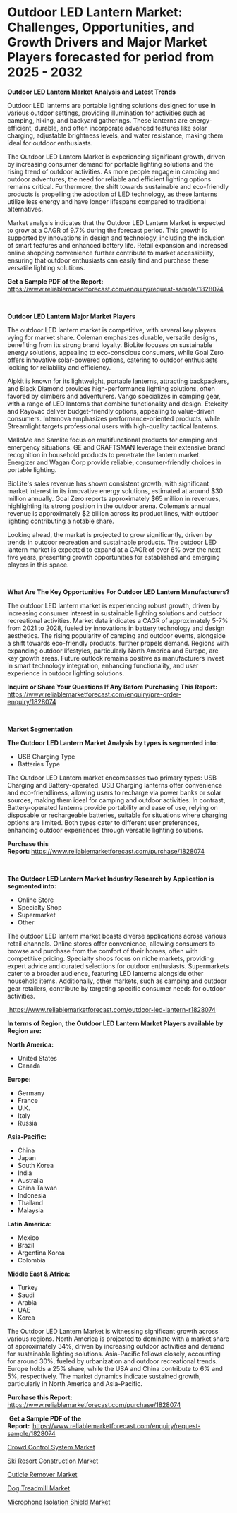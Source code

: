 <p><h1>Outdoor LED Lantern Market: Challenges, Opportunities, and Growth Drivers and Major Market Players forecasted for period from 2025 - 2032</h1></p><p><strong>Outdoor LED Lantern Market Analysis and Latest Trends</strong></p>
<p><p>Outdoor LED lanterns are portable lighting solutions designed for use in various outdoor settings, providing illumination for activities such as camping, hiking, and backyard gatherings. These lanterns are energy-efficient, durable, and often incorporate advanced features like solar charging, adjustable brightness levels, and water resistance, making them ideal for outdoor enthusiasts.</p><p>The Outdoor LED Lantern Market is experiencing significant growth, driven by increasing consumer demand for portable lighting solutions and the rising trend of outdoor activities. As more people engage in camping and outdoor adventures, the need for reliable and efficient lighting options remains critical. Furthermore, the shift towards sustainable and eco-friendly products is propelling the adoption of LED technology, as these lanterns utilize less energy and have longer lifespans compared to traditional alternatives.</p><p>Market analysis indicates that the Outdoor LED Lantern Market is expected to grow at a CAGR of 9.7% during the forecast period. This growth is supported by innovations in design and technology, including the inclusion of smart features and enhanced battery life. Retail expansion and increased online shopping convenience further contribute to market accessibility, ensuring that outdoor enthusiasts can easily find and purchase these versatile lighting solutions.</p></p>
<p><strong>Get a Sample PDF of the Report:&nbsp;</strong> <a href="https://www.reliablemarketforecast.com/enquiry/request-sample/1828074?utm_campaign=1833&utm_medium=2&utm_source=Github&utm_content=ia&utm_term=04042025&utm_id=outdoor-led-lantern">https://www.reliablemarketforecast.com/enquiry/request-sample/1828074</a></p>
<p>&nbsp;</p>
<p><strong>Outdoor LED Lantern Major Market Players</strong></p>
<p><p>The outdoor LED lantern market is competitive, with several key players vying for market share. Coleman emphasizes durable, versatile designs, benefiting from its strong brand loyalty. BioLite focuses on sustainable energy solutions, appealing to eco-conscious consumers, while Goal Zero offers innovative solar-powered options, catering to outdoor enthusiasts looking for reliability and efficiency.</p><p>Alpkit is known for its lightweight, portable lanterns, attracting backpackers, and Black Diamond provides high-performance lighting solutions, often favored by climbers and adventurers. Vango specializes in camping gear, with a range of LED lanterns that combine functionality and design. Etekcity and Rayovac deliver budget-friendly options, appealing to value-driven consumers. Internova emphasizes performance-oriented products, while Streamlight targets professional users with high-quality tactical lanterns.</p><p>MalloMe and Samlite focus on multifunctional products for camping and emergency situations. GE and CRAFTSMAN leverage their extensive brand recognition in household products to penetrate the lantern market. Energizer and Wagan Corp provide reliable, consumer-friendly choices in portable lighting.</p><p>BioLite's sales revenue has shown consistent growth, with significant market interest in its innovative energy solutions, estimated at around $30 million annually. Goal Zero reports approximately $65 million in revenues, highlighting its strong position in the outdoor arena. Coleman’s annual revenue is approximately $2 billion across its product lines, with outdoor lighting contributing a notable share.</p><p>Looking ahead, the market is projected to grow significantly, driven by trends in outdoor recreation and sustainable products. The outdoor LED lantern market is expected to expand at a CAGR of over 6% over the next five years, presenting growth opportunities for established and emerging players in this space.</p></p>
<p>&nbsp;</p>
<p><strong>What Are The Key Opportunities For Outdoor LED Lantern Manufacturers?</strong></p>
<p><p>The outdoor LED lantern market is experiencing robust growth, driven by increasing consumer interest in sustainable lighting solutions and outdoor recreational activities. Market data indicates a CAGR of approximately 5-7% from 2021 to 2028, fueled by innovations in battery technology and design aesthetics. The rising popularity of camping and outdoor events, alongside a shift towards eco-friendly products, further propels demand. Regions with expanding outdoor lifestyles, particularly North America and Europe, are key growth areas. Future outlook remains positive as manufacturers invest in smart technology integration, enhancing functionality, and user experience in outdoor lighting solutions.</p></p>
<p><strong>Inquire or Share Your Questions If Any Before Purchasing This Report:</strong> <a href="https://www.reliablemarketforecast.com/enquiry/pre-order-enquiry/1828074?utm_campaign=1833&utm_medium=2&utm_source=Github&utm_content=ia&utm_term=04042025&utm_id=outdoor-led-lantern">https://www.reliablemarketforecast.com/enquiry/pre-order-enquiry/1828074</a></p>
<p>&nbsp;</p>
<p><strong>Market Segmentation</strong></p>
<p><strong>The Outdoor LED Lantern Market Analysis by types is segmented into:</strong></p>
<p><ul><li>USB Charging Type</li><li>Batteries Type</li></ul></p>
<p><p>The Outdoor LED Lantern market encompasses two primary types: USB Charging and Battery-operated. USB Charging lanterns offer convenience and eco-friendliness, allowing users to recharge via power banks or solar sources, making them ideal for camping and outdoor activities. In contrast, Battery-operated lanterns provide portability and ease of use, relying on disposable or rechargeable batteries, suitable for situations where charging options are limited. Both types cater to different user preferences, enhancing outdoor experiences through versatile lighting solutions.</p></p>
<p><strong>Purchase this Report:&nbsp;</strong><a href="https://www.reliablemarketforecast.com/purchase/1828074?utm_campaign=1833&utm_medium=2&utm_source=Github&utm_content=ia&utm_term=04042025&utm_id=outdoor-led-lantern">https://www.reliablemarketforecast.com/purchase/1828074</a></p>
<p>&nbsp;</p>
<p><strong>The Outdoor LED Lantern Market Industry Research by Application is segmented into:</strong></p>
<p><ul><li>Online Store</li><li>Specialty Shop</li><li>Supermarket</li><li>Other</li></ul></p>
<p><p>The outdoor LED lantern market boasts diverse applications across various retail channels. Online stores offer convenience, allowing consumers to browse and purchase from the comfort of their homes, often with competitive pricing. Specialty shops focus on niche markets, providing expert advice and curated selections for outdoor enthusiasts. Supermarkets cater to a broader audience, featuring LED lanterns alongside other household items. Additionally, other markets, such as camping and outdoor gear retailers, contribute by targeting specific consumer needs for outdoor activities.</p></p>
<p><a href="https://www.reliablemarketforecast.com/outdoor-led-lantern-r1828074?utm_campaign=1833&utm_medium=2&utm_source=Github&utm_content=ia&utm_term=04042025&utm_id=outdoor-led-lantern">&nbsp;https://www.reliablemarketforecast.com/outdoor-led-lantern-r1828074</a></p>
<p><strong>In terms of Region, the Outdoor LED Lantern Market Players available by Region are:</strong></p>
<p>
    <p> <strong> North America: </strong>
        <ul>
            <li>United States</li>
            <li>Canada</li>
        </ul>
        </p> 
    <p> <strong> Europe: </strong>
        <ul>
            <li>Germany</li>
            <li>France</li>
            <li>U.K.</li>
            <li>Italy</li>
            <li>Russia</li>
        </ul>
        </p> 
    <p> <strong> Asia-Pacific: </strong>
        <ul>
            <li>China</li>
            <li>Japan</li>
            <li>South Korea</li>
            <li>India</li>
            <li>Australia</li>
            <li>China Taiwan</li>
            <li>Indonesia</li>
            <li>Thailand</li>
            <li>Malaysia</li>
        </ul>
        </p> 
    <p> <strong> Latin America: </strong>
        <ul>
            <li>Mexico</li>
            <li>Brazil</li>
            <li>Argentina Korea</li>
            <li>Colombia</li>
        </ul>
        </p> 
    <p> <strong> Middle East & Africa: </strong>
        <ul>
            <li>Turkey</li>
            <li>Saudi</li>
            <li>Arabia</li>
            <li>UAE</li>
            <li>Korea</li>
        </ul>
    </p>
    </p>
<p><p>The Outdoor LED Lantern Market is witnessing significant growth across various regions. North America is projected to dominate with a market share of approximately 34%, driven by increasing outdoor activities and demand for sustainable lighting solutions. Asia-Pacific follows closely, accounting for around 30%, fueled by urbanization and outdoor recreational trends. Europe holds a 25% share, while the USA and China contribute to 6% and 5%, respectively. The market dynamics indicate sustained growth, particularly in North America and Asia-Pacific.</p></p>
<p><strong>Purchase this Report: </strong><a href="https://www.reliablemarketforecast.com/purchase/1828074?utm_campaign=1833&utm_medium=2&utm_source=Github&utm_content=ia&utm_term=04042025&utm_id=outdoor-led-lantern">https://www.reliablemarketforecast.com/purchase/1828074</a></p>
<p>&nbsp;<strong>Get a Sample PDF of the Report:&nbsp;&nbsp;</strong><a href="https://www.reliablemarketforecast.com/enquiry/request-sample/1828074?utm_campaign=1833&utm_medium=2&utm_source=Github&utm_content=ia&utm_term=04042025&utm_id=outdoor-led-lantern">https://www.reliablemarketforecast.com/enquiry/request-sample/1828074</a></p>
<p><strong></strong></p>
<p><p><a href="https://github.com/dandatesha7q/Market-Research-Report-List-1/blob/main/crowd-control-system-market.md?utm_campaign=1833&utm_medium=2&utm_source=Github&utm_content=ia&utm_term=04042025&utm_id=outdoor-led-lantern">Crowd Control System Market</a></p><p><a href="https://github.com/juniordelafrance/Market-Research-Report-List-5/blob/main/ski-resort-construction-market.md?utm_campaign=1833&utm_medium=2&utm_source=Github&utm_content=ia&utm_term=04042025&utm_id=outdoor-led-lantern">Ski Resort Construction Market</a></p><p><a href="https://github.com/rojannovarwd/Market-Research-Report-List-1/blob/main/cuticle-remover-market.md?utm_campaign=1833&utm_medium=2&utm_source=Github&utm_content=ia&utm_term=04042025&utm_id=outdoor-led-lantern">Cuticle Remover Market</a></p><p><a href="https://github.com/zeraikulkawb/Market-Research-Report-List-1/blob/main/dog-treadmill-market.md?utm_campaign=1833&utm_medium=2&utm_source=Github&utm_content=ia&utm_term=04042025&utm_id=outdoor-led-lantern">Dog Treadmill Market</a></p><p><a href="https://github.com/rullihipes6h/Market-Research-Report-List-1/blob/main/microphone-isolation-shield-market.md?utm_campaign=1833&utm_medium=2&utm_source=Github&utm_content=ia&utm_term=04042025&utm_id=outdoor-led-lantern">Microphone Isolation Shield Market</a></p></p>